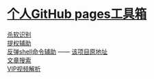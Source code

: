 # [个人GitHub pages工具箱](https://mrwq.github.io/)

[杀软识别](https://mrwq.github.io/avlist/) <br>
[提权辅助](https://mrwq.github.io/peassist/) <br>
[反弹shell命令辅助](https://mrwq.github.io/reverseshellgenerator/) —— [该项目原地址](https://www.revshells.com/) <br>
[文章搜索](https://mrwq.github.io/paper/) <br>
[VIP视频解析](https://mrwq.github.io/vip/) <br>
